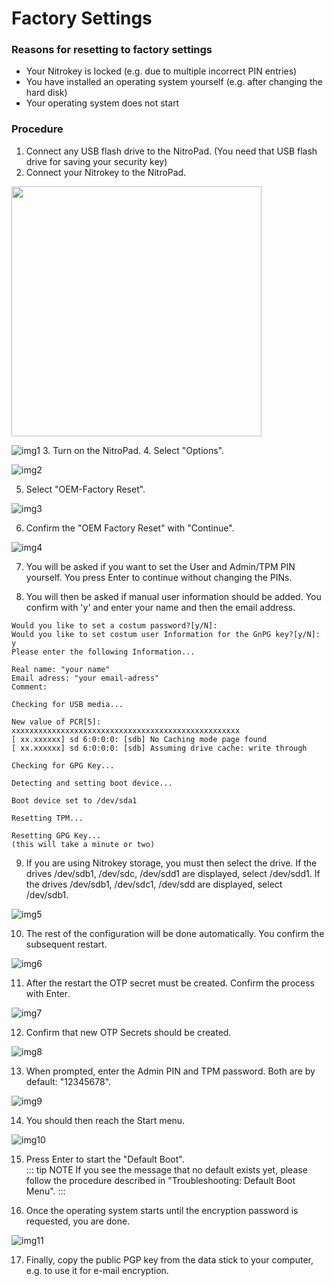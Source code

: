 # Factory Settings

### Reasons for resetting to factory settings

- Your Nitrokey is locked (e.g. due to multiple incorrect PIN entries)
- You have installed an operating system yourself (e.g. after changing the hard disk)
- Your operating system does not start

### Procedure

1. Connect any USB flash drive to the NitroPad. (You need that USB flash drive for saving your security key)
2. Connect your Nitrokey to the NitroPad.

<img src="./images/factory-settings/1.png" width="400" height="400">

![img1](./images/factory-settings/1.jpg)
3. Turn on the NitroPad.
4. Select "Options".

![img2](./images/factory-settings/2.jpg)

5. Select "OEM-Factory Reset".

![img3](./images/factory-settings/3.jpg)

6. Confirm the "OEM Factory Reset" with "Continue".

![img4](./images/factory-settings/4.jpg)

7. You will be asked if you want to set the User and Admin/TPM PIN yourself. You press Enter to continue without changing the PINs.

8. You will then be asked if manual user information should be added. You confirm with 'y' and enter your name and then the email address.

```
Would you like to set a costum password?[y/N]: 
Would you like to set costum user Information for the GnPG key?[y/N]: y 
Please enter the following Information... 

Real name: "your name" 
Email adress: "your email-adress" 
Comment: 

Checking for USB media... 

New value of PCR[5]: xxxxxxxxxxxxxxxxxxxxxxxxxxxxxxxxxxxxxxxxxxxxxxxxxxx 
[ xx.xxxxxx] sd 6:0:0:0: [sdb] No Caching mode page found 
[ xx.xxxxxx] sd 6:0:0:0: [sdb] Assuming drive cache: write through 

Checking for GPG Key... 

Detecting and setting boot device... 

Boot device set to /dev/sda1 

Resetting TPM... 

Resetting GPG Key... 
(this will take a minute or two)
```                                                                    
9. If you are using Nitrokey storage, you must then select the drive. If the drives /dev/sdb1, /dev/sdc, /dev/sdd1 are displayed, select /dev/sdd1. If the drives /dev/sdb1, /dev/sdc1, /dev/sdd are displayed, select /dev/sdb1.

![img5](./images/factory-settings/5.jpg)


10. The rest of the configuration will be done automatically. You confirm the subsequent restart.

![img6](./images/factory-settings/6.jpg)

11. After the restart the OTP secret must be created. Confirm the process with Enter.

![img7](./images/factory-settings/7.jpg)

12. Confirm that new OTP Secrets should be created.

![img8](./images/factory-settings/8.jpg)

13. When prompted, enter the Admin PIN and TPM password. Both are by default: "12345678".

![img9](./images/factory-settings/9.jpg)   

14. You should then reach the Start menu.

![img10](./images/factory-settings/10.jpg)

15. Press Enter to start the "Default Boot".                                                            
::: tip NOTE
If you see the message that no default exists yet, please follow the procedure described in "Troubleshooting: Default Boot Menu".
:::

16. Once the operating system starts until the encryption password is requested, you are done.

![img11](./images/factory-settings/11.jpg)

17. Finally, copy the public PGP key from the data stick to your computer, e.g. to use it for e-mail encryption.


